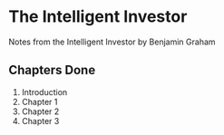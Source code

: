 # The Intelligent Investor
Notes from the Intelligent Investor by Benjamin Graham 

## Chapters Done
1. Introduction
2. Chapter 1
3. Chapter 2
4. Chapter 3
